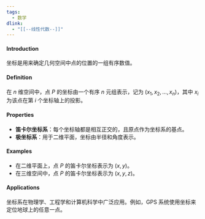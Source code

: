 ```yaml
---
tags:
  - 数学
dlink:
  - "[[--线性代数--]]"
---
```

#### Introduction
坐标是用来确定几何空间中点的位置的一组有序数值。

#### Definition
在 $n$ 维空间中，点 $P$ 的坐标由一个有序 $n$ 元组表示，记为 $(x_1, x_2, \ldots, x_n)$，其中 $x_i$ 为该点在第 $i$ 个坐标轴上的投影。

#### Properties
- **笛卡尔坐标系**：每个坐标轴都是相互正交的，且原点作为坐标系的基点。
- **极坐标系**：用于二维平面，坐标由半径和角度表示。

#### Examples
- 在二维平面上，点 $P$ 的笛卡尔坐标表示为 $(x, y)$。
- 在三维空间中，点 $P$ 的笛卡尔坐标表示为 $(x, y, z)$。

#### Applications
坐标系在物理学、工程学和计算机科学中广泛应用。例如，GPS 系统使用坐标来定位地球上的任意一点。